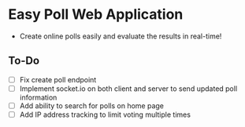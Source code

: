 # Easy Poll Web Application

* Create online polls easily and evaluate the results in real-time! 
  
## To-Do
- [ ] Fix create poll endpoint
- [ ] Implement socket.io on both client and server to send updated poll information
- [ ] Add ability to search for polls on home page
- [ ] Add IP address tracking to limit voting multiple times